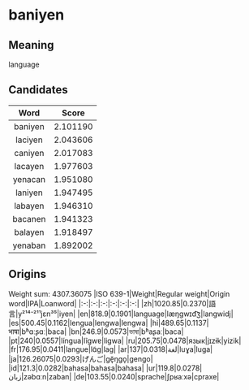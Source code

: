 # baniyen

## Meaning

language

## Candidates

|Word|Score|
|:-:|:-:|
|baniyen|2.101190|
|laciyen|2.043606|
|caniyen|2.017083|
|lacayen|1.977603|
|yenacan|1.951080|
|laniyen|1.947495|
|labayen|1.946310|
|bacanen|1.941323|
|balayen|1.918497|
|yenaban|1.892002|

## Origins

Weight sum: 4307.36075
|ISO 639-1|Weight|Regular weight|Origin word|IPA|Loanword|
|:-:|:-:|:-:|:-:|:-:|:-:|
|zh|1020.85|0.2370|語言|y²¹⁴⁻²¹¹jɛn³⁵|iyen|
|en|818.9|0.1901|language|læŋɡwɪd͡ʒ|langwidj|
|es|500.45|0.1162|lengua|lenɡwa|lengwa|
|hi|489.65|0.1137|भाषा|bʱɑːʂɑː|baca|
|bn|246.9|0.0573|ভাষা|bʱaʂaː|baca|
|pt|240|0.0557|língua|lĩɡwɐ|ligwa|
|ru|205.75|0.0478|язык|jɪzɨk|yizik|
|fr|176.95|0.0411|langue|lɑ̃ɡ|lag|
|ar|137|0.0318|لغة|luɣa|luga|
|ja|126.26075|0.0293|げんご|ɡẽ̞ŋɡo̞|gengo|
|id|121.3|0.0282|bahasa|bahasa|bahasa|
|ur|119.8|0.0278|زبان|zəbɑːn|zaban|
|de|103.55|0.0240|sprache|ʃpʁaːxə|cpraxe|
